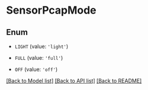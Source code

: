 # SensorPcapMode


## Enum

* `LIGHT` (value: `'light'`)

* `FULL` (value: `'full'`)

* `OFF` (value: `'off'`)

[[Back to Model list]](../README.md#documentation-for-models) [[Back to API list]](../README.md#documentation-for-api-endpoints) [[Back to README]](../README.md)


